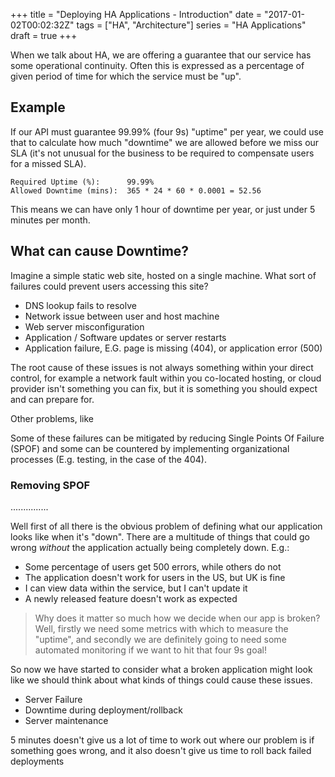 +++
title = "Deploying HA Applications - Introduction"
date = "2017-01-02T00:02:32Z"
tags = ["HA", "Architecture"]
series = "HA Applications"
draft = true
+++

When we talk about HA, we are offering a guarantee that our service has
some operational continuity. Often this is expressed as a percentage
of given period of time for which the service must be "up".

## Example

If our API must guarantee 99.99% (four 9s) "uptime" per year, we could use that
to calculate how much "downtime" we are allowed before we miss our SLA 
(it's not unusual for the business to be required to compensate users for a missed SLA).

~~~
Required Uptime (%):      99.99%
Allowed Downtime (mins):  365 * 24 * 60 * 0.0001 = 52.56
~~~

This means we can have only 1 hour of downtime per year, or just under 5 minutes 
per month.

## What can cause Downtime?

Imagine a simple static web site, hosted on a single machine. 
What sort of failures could prevent users accessing this site?

* DNS lookup fails to resolve
* Network issue between user and host machine
* Web server misconfiguration
* Application / Software updates or server restarts
* Application failure, E.G. page is missing (404), or application error (500)

The root cause of these issues is not always something within your direct control, 
for example a network fault within you co-located hosting, or cloud provider isn't
something you can fix, but it is something you should expect and can prepare for.

Other problems, like 


Some of these failures can be mitigated by reducing Single Points Of Failure (SPOF) and
some can be countered by implementing organizational processes 
(E.g. testing, in the case of the 404).


### Removing SPOF


...............

Well first of all there is the obvious problem of defining what our application
looks like when it's "down". There are a multitude of things that could go wrong
*without* the application actually being completely down. E.g.:

* Some percentage of users get 500 errors, while others do not
* The application doesn't work for users in the US, but UK is fine
* I can view data within the service, but I can't update it
* A newly released feature doesn't work as expected


> Why does it matter so much how we decide when our app is broken? Well, firstly
we need some metrics with which to measure the "uptime", and secondly we are
definitely going to need some automated monitoring if we want to hit that four 9s
goal!

So now we have started to consider what a broken application might look like
we should think about what kinds of things could cause these issues.

* Server Failure
* Downtime during deployment/rollback
* Server maintenance



5 minutes doesn't give us a lot of time to work out where our problem is if something
goes wrong, and it also doesn't give us time to roll back failed deployments